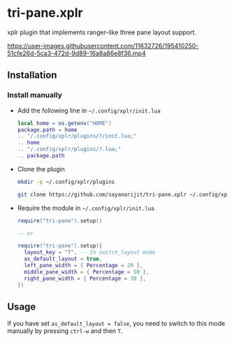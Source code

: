 # tri-pane.xplr

xplr plugin that implements ranger-like three pane layout support.

https://user-images.githubusercontent.com/11632726/195410250-51cfe26d-5ca3-472d-9d89-16a8a86e8f36.mp4

## Installation

### Install manually

- Add the following line in `~/.config/xplr/init.lua`

  ```lua
  local home = os.getenv("HOME")
  package.path = home
  .. "/.config/xplr/plugins/?/init.lua;"
  .. home
  .. "/.config/xplr/plugins/?.lua;"
  .. package.path
  ```

- Clone the plugin

  ```bash
  mkdir -p ~/.config/xplr/plugins

  git clone https://github.com/sayanarijit/tri-pane.xplr ~/.config/xplr/plugins/tri-pane
  ```

- Require the module in `~/.config/xplr/init.lua`

  ```lua
  require("tri-pane").setup()

  -- or

  require("tri-pane").setup({
    layout_key = "T", -- In switch_layout mode
    as_default_layout = true,
    left_pane_width = { Percentage = 20 },
    middle_pane_width = { Percentage = 50 },
    right_pane_width = { Percentage = 30 },
  })
  ```

## Usage

If you have set `as_default_layout = false`, you need to switch to this mode manually by
pressing `ctrl-w` and then `T`.
